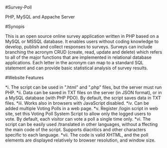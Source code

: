 #Survey-Poll

PHP, MySQL and Appache Server

#Synopis  

This is an open source online survey application written in PHP based on a MySQL or MSSQL database. 
It enables users without coding knowledge to develop, publish and collect responses to surveys. 
Surveys can include branching the acronym CRUD (create, read, update and delete) which refers 
to all of the major functions that are implemented in relational database applications. Each 
letter in the acronym can map to a standard SQL statement and can provide basic statistical 
analysis of survey results. 

#Website Features

*i.	The script can be used in ".html" and ".php" files, but the server must run PHP.
*ii.	Data can be saved in TXT files on the server (in JSON format), or 
in a MySQL database (with PHP PDO). By default, the script saves data in TXT files.
*iii.	Works also in browsers with JavaScript disabled.
*iv.	Can be added multiple Voting Polls in a web page.
*v.	Register /login script in web site, set this Voting Poll System Script 
to allow only the logged users to vote. By default, each visitor can vote a poll a single time only.
*vi.	The script can be easily used /translated in other languages, without a
ffecting the main code of the script. Supports diacritics and other characters specific to each language.
*vii.	The code is valid XHTML, and the poll elements are displayed relatively to browser resolution, and window size. 

